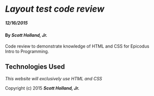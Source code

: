 # _Layout test code review_

##### _12/16/2015_

#### By _**Scott Holland, Jr.**_

Code review to demonstrate knowledge of HTML and CSS for Epicodus Intro to Programming.

## Technologies Used

_This website will exclusively use HTML and CSS_

Copyright (c) 2015 **_Scott Holland, Jr._**
